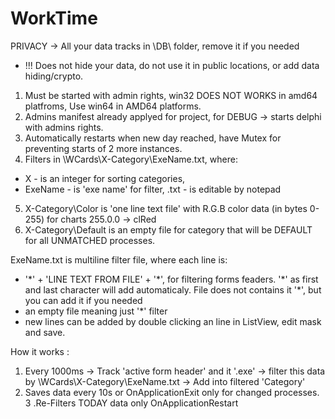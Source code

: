 # WorkTime
PRIVACY -> All your data tracks in \DB\ folder, remove it if you needed
 - !!! Does not hide your data, do not use it in public locations, or add data hiding/crypto.


1. Must be started with admin rights, win32 DOES NOT WORKS in amd64 platfroms, Use win64 in AMD64 platforms.
2. Admins manifest already applyed for project, for DEBUG -> starts delphi with admins rights.
3. Automatically restarts when new day reached, have Mutex for preventing starts of 2 more instances.
4. Filters in \WCards\X-Category\ExeName.txt, where:
  - X - is an integer for sorting categories, 
  - ExeName - is 'exe name' for filter, .txt - is editable by notepad
5. X-Category\Color is 'one line text file' with R.G.B color data (in bytes 0-255) for charts 255.0.0 -> clRed
6. X-Category\Default is an empty file for category that will be DEFAULT for all UNMATCHED processes. 


ExeName.txt is multiline filter file, where each line is:
 - '\*' + 'LINE TEXT FROM FILE' + '\*', for filtering forms feaders. '\*' as first and last character will add automaticaly. File does not contains it '\*', but you can add it if you needed
 - an empty file meaning just '\*' filter
 - new lines can be added by double clicking an line in ListView, edit mask and save.


How it works : 
 1. Every 1000ms -> Track 'active form header' and it '.exe' -> filter this data by \WCards\X-Category\ExeName.txt -> Add into filtered 'Category'
 2. Saves data every 10s or OnApplicationExit only for changed processes.
 3 .Re-Filters TODAY data only OnApplicationRestart

